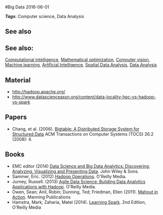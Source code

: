 
#Big Data
2016-06-01



***Tags***: Computer science, Data Analysis

## See also
## See also:
[Computational intelligence](/computational_intelligence), [Mathematical optimization](/mathematical_optimization), [Computer vision](/computer_vision), [Machine learning](/machine_learning), [Artificial Intelligence](/artificial_intelligence), [Spatial Data Analysis](/spatial_data_analysis), [Data Analysis](/data_analysis)
## Material
* http://hadoop.apache.org/
* http://www.datascienceassn.org/content/data-locality-hpc-vs-hadoop-vs-spark

## Papers
* Chang, et al. (2006). [Bigtable: A Distributed Storage System for Structured Data](https://www.usenix.org/legacy/events/osdi06/tech/chang/chang_html/) ACM Transactions on Computer Systems (TOCS) 26.2 (2008): 4.

## Books
* EMC editor (2014) [Data Science and Big Data Analytics: Discovering, Analyzing, Visualizing and Presenting Data](https://www.goodreads.com/book/show/22263956-data-science-and-big-data-analytics). John Wiley & Sons.
* Sammer, Eric. (2012) [Hadoop Operations](https://www.goodreads.com/book/show/15744029-hadoop-operations). O'Reilly Media.
* Jurney, Russell. (2013) [Agile Data Science: Building Data Analytics Applications with Hadoop](https://www.goodreads.com/book/show/15815177-agile-data-science). O'Reilly Media.
* Owen, Sean; Anil, Robin; Dunning, Ted; Friedman, Ellen (2011). [Mahout in Action](https://www.goodreads.com/book/show/9546513-mahout-in-action). Manning Publications
* Hamstra, Mark; Zaharia, Matei (2014). [Learning Spark](https://www.goodreads.com/book/show/17318146-learning-spark). 2nd Edition, O'Reilly Media


